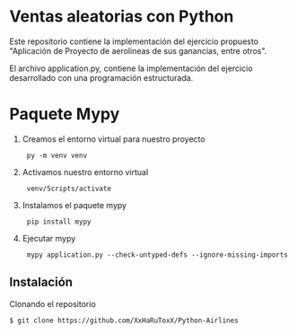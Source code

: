 # Ventas aleatorias con Python
Este repositorio contiene la implementación del ejercicio propuesto "Aplicación de Proyecto de aerolineas de sus ganancias, entre otros".

El archivo application.py, contiene la implementación del ejercicio desarrollado con una programación estructurada.

# Paquete Mypy
1. Creamos el entorno virtual para nuestro proyecto

        py -m venv venv

2. Activamos nuestro entorno virtual

        venv/Scripts/activate
3. Instalamos el paquete mypy

        pip install mypy
4. Ejecutar mypy

        mypy application.py --check-untyped-defs --ignore-missing-imports

## Instalación

Clonando el repositorio

`$ git clone https://github.com/XxHaRuToxX/Python-Airlines`